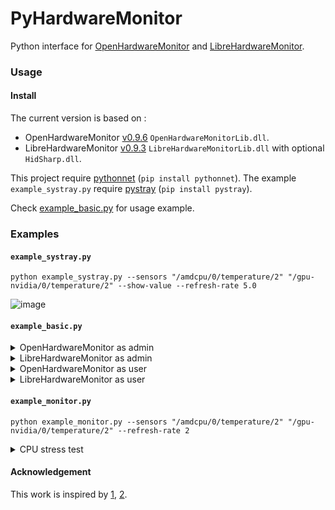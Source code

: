 # PyHardwareMonitor
Python interface for [OpenHardwareMonitor](https://github.com/openhardwaremonitor/openhardwaremonitor) and [LibreHardwareMonitor](https://github.com/LibreHardwareMonitor/LibreHardwareMonitor).


### Usage
#### Install
The current version is based on :
* OpenHardwareMonitor [v0.9.6](https://openhardwaremonitor.org/files/openhardwaremonitor-v0.9.6.zip) `OpenHardwareMonitorLib.dll`.
* LibreHardwareMonitor [v0.9.3](https://github.com/LibreHardwareMonitor/LibreHardwareMonitor/releases/download/v0.9.3/LibreHardwareMonitor-net472.zip) `LibreHardwareMonitorLib.dll` with optional `HidSharp.dll`.

This project require [pythonnet](https://github.com/pythonnet/pythonnet) (`pip install pythonnet`).
The example `example_systray.py` require [pystray](https://github.com/moses-palmer/pystray) (`pip install pystray`).

Check [example_basic.py](example_basic.py) for usage example.


### Examples
#### `example_systray.py`

`python example_systray.py --sensors "/amdcpu/0/temperature/2" "/gpu-nvidia/0/temperature/2" --show-value --refresh-rate 5.0`

![image](https://github.com/Cyril-Meyer/PyHardwareMonitor/assets/69190238/59a1dbed-0ee8-47d2-9464-d858c0dd4b20)



#### `example_basic.py`

<details>
<summary>OpenHardwareMonitor as admin</summary>

```
{
  "OpenHardwareMonitor.Hardware.CPU.AMD17CPU": {
    "/amdcpu/0/temperature/0": 39.25,
    "/amdcpu/0/temperature/4": 41.0
  },
  "OpenHardwareMonitor.Hardware.Nvidia.NvidiaGPU": {
    "/nvidiagpu/0/temperature/0": 24.0
  }
}
```

</details>
<details>
<summary>LibreHardwareMonitor as admin</summary>

```
{
  "LibreHardwareMonitor.Hardware.Cpu.Amd17Cpu": {
    "/amdcpu/0/temperature/2": 39.75000762939453,
    "/amdcpu/0/temperature/4": 35.75,
    "/amdcpu/0/temperature/3": 33.05620193481445
  },
  "LibreHardwareMonitor.Hardware.Gpu.NvidiaGpu": {
    "/gpu-nvidia/0/temperature/0": 24.0,
    "/gpu-nvidia/0/temperature/2": 35.375,
    "/gpu-nvidia/0/temperature/3": 34.125
  }
}
```

</details>
<details>
<summary>OpenHardwareMonitor as user</summary>

```
{
  "OpenHardwareMonitor.Hardware.CPU.AMD17CPU": {},
  "OpenHardwareMonitor.Hardware.Nvidia.NvidiaGPU": {
    "/nvidiagpu/0/temperature/0": 24.0
  }
}
```

</details>
<details>
<summary>LibreHardwareMonitor as user</summary>

```
{
  "LibreHardwareMonitor.Hardware.Cpu.Amd17Cpu": {
    "/amdcpu/0/temperature/2": 0.0
  },
  "LibreHardwareMonitor.Hardware.Gpu.NvidiaGpu": {
    "/gpu-nvidia/0/temperature/0": 24.0,
    "/gpu-nvidia/0/temperature/2": 35.34375,
    "/gpu-nvidia/0/temperature/3": 34.5625
  }
}
```

</details>


#### `example_monitor.py`
`python example_monitor.py --sensors "/amdcpu/0/temperature/2" "/gpu-nvidia/0/temperature/2" --refresh-rate 2`

<details>
<summary>CPU stress test</summary>

```
/amdcpu/0/temperature/2         : 45.0
/gpu-nvidia/0/temperature/2     : 35.59
/amdcpu/0/temperature/2         : 44.75
/gpu-nvidia/0/temperature/2     : 36.75
/amdcpu/0/temperature/2         : 68.88
/gpu-nvidia/0/temperature/2     : 36.0
/amdcpu/0/temperature/2         : 79.88
/gpu-nvidia/0/temperature/2     : 35.62
/amdcpu/0/temperature/2         : 84.12
/gpu-nvidia/0/temperature/2     : 35.78
/amdcpu/0/temperature/2         : 86.12
/gpu-nvidia/0/temperature/2     : 35.59
/amdcpu/0/temperature/2         : 87.25
/gpu-nvidia/0/temperature/2     : 35.62
/amdcpu/0/temperature/2         : 87.75
/gpu-nvidia/0/temperature/2     : 35.75
/amdcpu/0/temperature/2         : 88.38
/gpu-nvidia/0/temperature/2     : 36.91
/amdcpu/0/temperature/2         : 89.25
/gpu-nvidia/0/temperature/2     : 35.88
/amdcpu/0/temperature/2         : 89.75
/gpu-nvidia/0/temperature/2     : 35.53
/amdcpu/0/temperature/2         : 90.25
/gpu-nvidia/0/temperature/2     : 35.59
/amdcpu/0/temperature/2         : 90.5
/gpu-nvidia/0/temperature/2     : 35.47
/amdcpu/0/temperature/2         : 90.75
/gpu-nvidia/0/temperature/2     : 35.5
/amdcpu/0/temperature/2         : 91.0
/gpu-nvidia/0/temperature/2     : 35.53
/amdcpu/0/temperature/2         : 91.38
/gpu-nvidia/0/temperature/2     : 35.41
/amdcpu/0/temperature/2         : 89.0
/gpu-nvidia/0/temperature/2     : 35.5
/amdcpu/0/temperature/2         : 83.25
/gpu-nvidia/0/temperature/2     : 36.88
/amdcpu/0/temperature/2         : 78.5
/gpu-nvidia/0/temperature/2     : 36.88
/amdcpu/0/temperature/2         : 74.13
/gpu-nvidia/0/temperature/2     : 35.59
```

</details>

#### Acknowledgement
This work is inspired by [1](https://stackoverflow.com/a/62936850), [2](https://stackoverflow.com/a/49909330).

